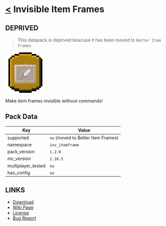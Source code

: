 # [<](../README.md) Invisible Item Frames

## DEPRIVED

> This datapack is deprived beacuse it has been moved to `Better Item Frames`

![alt](pack.png)

Make item frames invisible without commands!

## Pack Data

| Key                | Value                              |
|--------------------|------------------------------------|
| supported          | `no` (moved to Better Item Frames) |
| namespace          | `inv_itemframe`                    |
| pack_version       | `1.2.0`                            |
| mc_version         | `1.16.5`                           |
| multiplayer_tested | `no`                               |
| has_config         | `no`                               |

## LINKS

-   [Download](https://www.curseforge.com/minecraft/customization/invisible-item-frames-datapack)
-   [Wiki Page](https://github.com/legopitstop/Datapacks/wiki)
-   [License](https://legopitstop.weebly.com/legopitstops-common-license-v2.html)
-   [Bug Report](https://github.com/legopitstop/Datapacks/issues)
